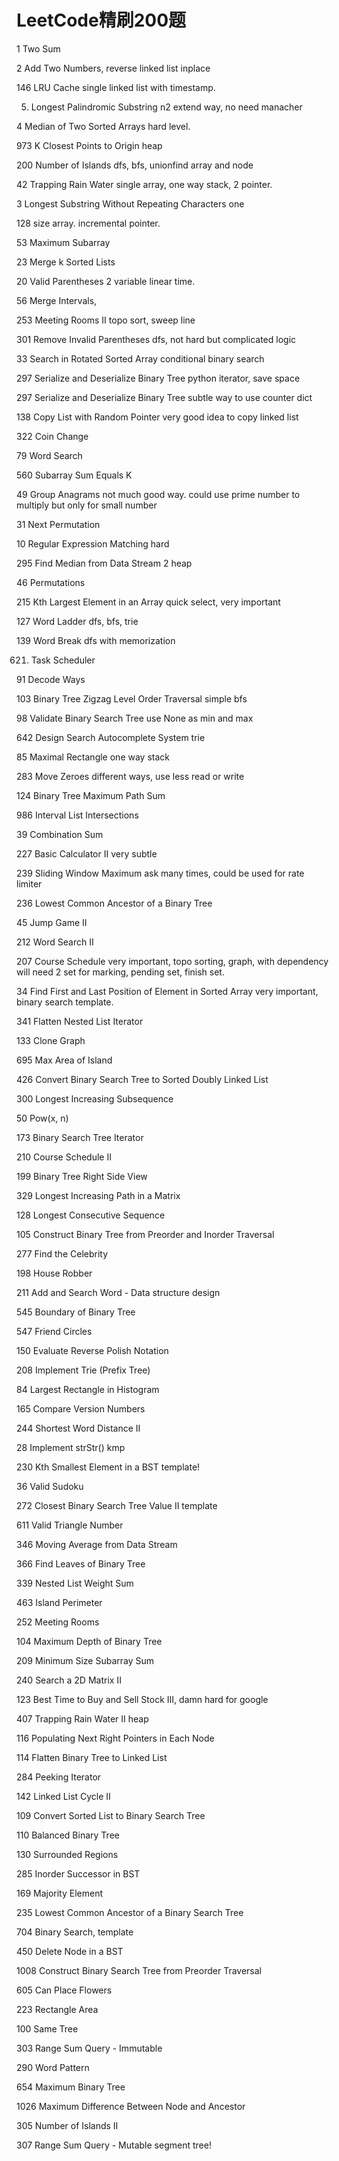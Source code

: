 # LeetCode精刷200题

1 Two Sum 

2 Add Two Numbers, reverse linked list inplace 

146 LRU Cache single linked list with timestamp. 

5. Longest Palindromic Substring n2 extend way, no need manacher 

4 Median of Two Sorted Arrays hard level. 

973 K Closest Points to Origin heap 

200 Number of Islands dfs, bfs, unionfind array and node 

42 Trapping Rain Water single array, one way stack, 2 pointer. 

3 Longest Substring Without Repeating Characters one 

128 size array. incremental pointer. 

53 Maximum Subarray 

23 Merge k Sorted Lists 

20 Valid Parentheses 2 variable linear time. 

56 Merge Intervals, 

253 Meeting Rooms II topo sort, sweep line 

301 Remove Invalid Parentheses dfs, not hard but complicated logic 

33 Search in Rotated Sorted Array conditional binary search 

297 Serialize and Deserialize Binary Tree python iterator, save space 

297 Serialize and Deserialize Binary Tree subtle way to use counter dict 

138 Copy List with Random Pointer very good idea to copy linked list 

322 Coin Change 

79 Word Search 

560 Subarray Sum Equals K 

49 Group Anagrams not much good way. could use prime number to multiply but only for small number 

31 Next Permutation 

10 Regular Expression Matching hard 

295 Find Median from Data Stream 2 heap 

46 Permutations 

215 Kth Largest Element in an Array quick select, very important 

127 Word Ladder dfs, bfs, trie 

139 Word Break dfs with memorization 

621. Task Scheduler 

91 Decode Ways 

103 Binary Tree Zigzag Level Order Traversal simple bfs 

98 Validate Binary Search Tree use None as min and max 

642 Design Search Autocomplete System trie 

85 Maximal Rectangle one way stack 

283 Move Zeroes different ways, use less read or write 

124 Binary Tree Maximum Path Sum 

986 Interval List Intersections 

39 Combination Sum 

227 Basic Calculator II very subtle 

239 Sliding Window Maximum ask many times, could be used for rate limiter 

236 Lowest Common Ancestor of a Binary Tree 

45 Jump Game II 

212 Word Search II 

207 Course Schedule very important, topo sorting, graph, with dependency will need 2 set for marking, pending set, finish set. 

34 Find First and Last Position of Element in Sorted Array very important, binary search template. 

341 Flatten Nested List Iterator 

133 Clone Graph 

695 Max Area of Island 

426 Convert Binary Search Tree to Sorted Doubly Linked List 

300 Longest Increasing Subsequence 

50 Pow\(x, n\) 

173 Binary Search Tree Iterator 

210 Course Schedule II 

199 Binary Tree Right Side View 

329 Longest Increasing Path in a Matrix 

128 Longest Consecutive Sequence 

105 Construct Binary Tree from Preorder and Inorder Traversal 

277 Find the Celebrity 

198 House Robber 

211 Add and Search Word - Data structure design 

545 Boundary of Binary Tree 

547 Friend Circles 

150 Evaluate Reverse Polish Notation 

208 Implement Trie \(Prefix Tree\) 

84 Largest Rectangle in Histogram 

165 Compare Version Numbers 

244 Shortest Word Distance II 

28 Implement strStr\(\) kmp 

230 Kth Smallest Element in a BST template! 

36 Valid Sudoku 

272 Closest Binary Search Tree Value II template 

611 Valid Triangle Number 

346 Moving Average from Data Stream 

366 Find Leaves of Binary Tree 

339 Nested List Weight Sum 

463 Island Perimeter 

252 Meeting Rooms 

104 Maximum Depth of Binary Tree 

209 Minimum Size Subarray Sum 

240 Search a 2D Matrix II 

123 Best Time to Buy and Sell Stock III, damn hard for google 

407 Trapping Rain Water II heap 

116 Populating Next Right Pointers in Each Node 

114 Flatten Binary Tree to Linked List 

284 Peeking Iterator 

142 Linked List Cycle II 

109 Convert Sorted List to Binary Search Tree 

110 Balanced Binary Tree 

130 Surrounded Regions 

285 Inorder Successor in BST 

169 Majority Element 

235 Lowest Common Ancestor of a Binary Search Tree 

704 Binary Search, template 

450 Delete Node in a BST 

1008 Construct Binary Search Tree from Preorder Traversal 

605 Can Place Flowers 

223 Rectangle Area 

100 Same Tree 

303 Range Sum Query - Immutable 

290 Word Pattern 

654 Maximum Binary Tree 

1026 Maximum Difference Between Node and Ancestor 

305 Number of Islands II 

307 Range Sum Query - Mutable segment tree!

